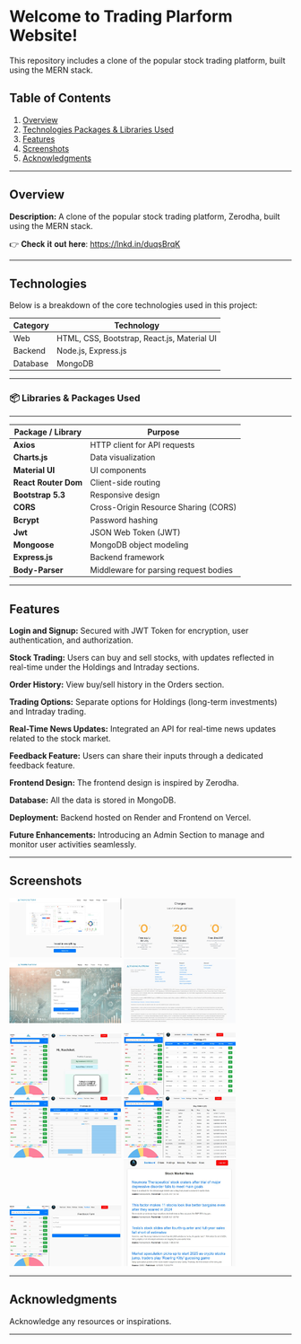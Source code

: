 # Welcome to Trading Plarform Website!  
This repository includes a clone of the popular stock trading platform, built using the MERN stack.

## Table of Contents
1. [Overview](#overview)
2. [Technologies Packages & Libraries Used](#technologies)
3. [Features](#features)
4. [Screenshots](#demo--screenshots)
5. [Acknowledgments](#acknowledgments)


---

## Overview
**Description:** A clone of the popular stock trading platform, Zerodha, built using the MERN stack.

👉 𝐂𝐡𝐞𝐜𝐤 𝐢𝐭 𝐨𝐮𝐭 𝐡𝐞𝐫𝐞: https://lnkd.in/duqsBrqK


---

## Technologies
Below is a breakdown of the core technologies used in this project:



| Category     | Technology     |
|--------------|----------------|
| Web          | HTML, CSS, Bootstrap, React.js, Material UI |
| Backend      | Node.js, Express.js |
| Database     | MongoDB        |



---

### 📦 Libraries & Packages Used



---


| Package / Library    | Purpose |
| -------------------- | ------- |
| **Axios**            | HTTP client for API requests |
| **Charts.js**        | Data visualization |
| **Material UI**      | UI components |
| **React Router Dom** | Client-side routing |
| **Bootstrap 5.3**    | Responsive design |
| **CORS**             | Cross-Origin Resource Sharing (CORS) |
| **Bcrypt**           | Password hashing |
| **Jwt**              | JSON Web Token (JWT) |
| **Mongoose**         | MongoDB object modeling |
| **Express.js**       | Backend framework |
| **Body-Parser**      | Middleware for parsing request bodies |

---

## Features

**Login and Signup:** Secured with JWT Token for encryption, user authentication, and authorization.

**Stock Trading:** Users can buy and sell stocks, with updates reflected in real-time under the Holdings and Intraday sections.

**Order History:** View buy/sell history in the Orders section.

**Trading Options:** Separate options for Holdings (long-term investments) and Intraday trading.

**Real-Time News Updates:** Integrated an API for real-time news updates related to the stock market.

**Feedback Feature:** Users can share their inputs through a dedicated feedback feature.

**Frontend Design:** The frontend design is inspired by Zerodha.

**Database:** All the data is stored in MongoDB.

**Deployment:** Backend hosted on Render and Frontend on Vercel.

**Future Enhancements:** Introducing an Admin Section to manage and monitor user activities seamlessly.

---

## Screenshots

<img src="HomePage.jpg" width="200" /> <img src="Pricing.jpg" width="200" /> <img src="SignUp.jpg" width="200" /> <img src="Footer.jpg" width="200" />

<img src="TradingDashboard.jpg" width="200" /> <img src="Holdings.jpg" width="200" /> <img src="IntraDay.jpg" width="200" /> <img src="Orders.jpg" width="200" /> <img src="FeedBack.jpg" width="200" /> <img src="News.jpg" width="200" />

 


---

## Acknowledgments
Acknowledge any resources or inspirations.

---
